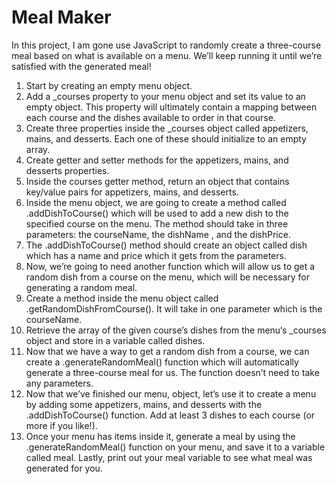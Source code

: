 <h1>Meal Maker</h1>

<p>In this project, I am gone use JavaScript to randomly create a three-course meal based on what is available on a menu. We’ll keep running it until we’re satisfied with the generated meal!</p>

<ol>
    <li>Start by creating an empty menu object.</li>
    <li>Add a _courses property to your menu object and set its value to an empty object. This property will ultimately contain a mapping between each course and the dishes available to order in that course.</li>
     <li>Create three properties inside the _courses object called appetizers, mains, and desserts. Each one of these should initialize to an empty array.</li>
    <li>Create getter and setter methods for the appetizers, mains, and desserts properties.</li>
    <li>
    Inside the courses getter method, return an object that contains key/value pairs for appetizers, mains, and desserts.
    </li>
     <li>
        Inside the menu object, we are going to create a method called .addDishToCourse() which will be used to add a new dish to the specified course on the menu.
        The method should take in three parameters: the courseName, the dishName , and the dishPrice.
    </li>
     <li>
    The .addDishToCourse() method should create an object called dish which has a name and price which it gets from the parameters.
    </li>
    <li>
    Now, we’re going to need another function which will allow us to get a random dish from a course on the menu, which will be necessary for generating a random meal.
    </li>
    <li>Create a method inside the menu object called .getRandomDishFromCourse(). It will take in one parameter which is the courseName.</li>
    <li>
    Retrieve the array of the given course’s dishes from the menu‘s _courses object and store in a variable called dishes.
    </li>
     <li>
        Now that we have a way to get a random dish from a course, we can create a .generateRandomMeal() function which will automatically generate a three-course meal for us. The function doesn’t need to take any parameters.
     </li>
     <li>
        Now that we’ve finished our menu, object, let’s use it to create a menu by adding some appetizers, mains, and desserts with the .addDishToCourse() function. Add at least 3 dishes to each course (or more if you like!).
    </li>
    <li>
    Once your menu has items inside it, generate a meal by using the .generateRandomMeal() function on your menu, and save it to a variable called meal. Lastly, print out your meal variable to see what meal was generated for you.
    </li>
    

</ol>


